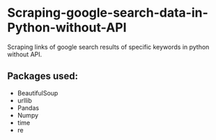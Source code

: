 # Scraping-google-search-data-in-Python-without-API
Scraping links of google search results of specific keywords in python without API.

## Packages used:
- BeautifulSoup
- urllib
- Pandas
- Numpy
- time
- re
